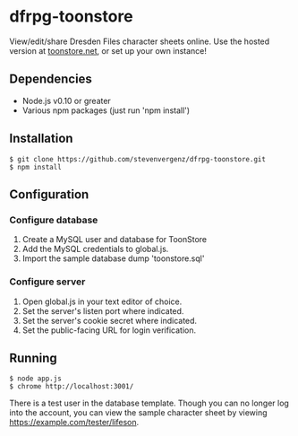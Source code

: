 # dfrpg-toonstore

View/edit/share Dresden Files character sheets online. Use the hosted version at [toonstore.net](http://toonstore.net), or set up your own instance!

## Dependencies

* Node.js v0.10 or greater
* Various npm packages (just run 'npm install')


## Installation

	$ git clone https://github.com/stevenvergenz/dfrpg-toonstore.git
	$ npm install


## Configuration

### Configure database

1. Create a MySQL user and database for ToonStore
2. Add the MySQL credentials to global.js.
3. Import the sample database dump 'toonstore.sql'

### Configure server

1. Open global.js in your text editor of choice.
2. Set the server's listen port where indicated.
3. Set the server's cookie secret where indicated.
4. Set the public-facing URL for login verification.


## Running

    $ node app.js
	$ chrome http://localhost:3001/
	
There is a test user in the database template. Though you can no longer log into the account, you can view the sample character sheet
by viewing https://example.com/tester/lifeson.

